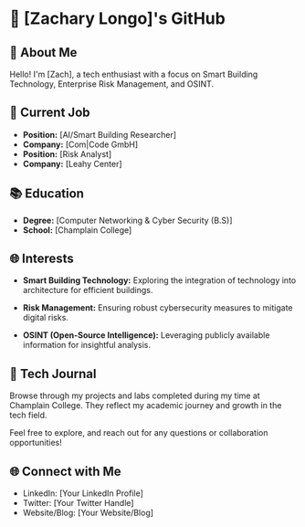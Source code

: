 # 👋 [Zachary Longo]'s GitHub

## 🚀 About Me

Hello! I'm [Zach], a tech enthusiast with a focus on Smart Building Technology, Enterprise Risk Management, and OSINT.

## 💼 Current Job

- **Position:** [AI/Smart Building Researcher]
- **Company:** [Com|Code GmbH]
- **Position:** [Risk Analyst]
- **Company:** [Leahy Center]

## 📚 Education

- **Degree:** [Computer Networking & Cyber Security (B.S)]
- **School:** [Champlain College]

## 🌐 Interests

- **Smart Building Technology:** Exploring the integration of technology into architecture for efficient buildings.
  
- **Risk Management:** Ensuring robust cybersecurity measures to mitigate digital risks.

- **OSINT (Open-Source Intelligence):** Leveraging publicly available information for insightful analysis.

## 📓 Tech Journal

Browse through my projects and labs completed during my time at Champlain College. They reflect my academic journey and growth in the tech field.

Feel free to explore, and reach out for any questions or collaboration opportunities!

## 🌐 Connect with Me

- LinkedIn: [Your LinkedIn Profile]
- Twitter: [Your Twitter Handle]
- Website/Blog: [Your Website/Blog]
